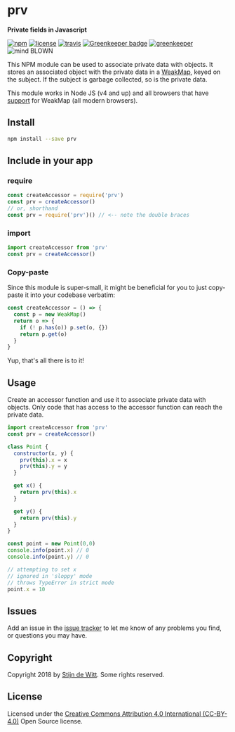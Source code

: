 # prv
**Private fields in Javascript**

[![npm](https://img.shields.io/npm/v/prv.svg)](https://npmjs.com/package/prv)
[![license](https://img.shields.io/npm/l/prv.svg)](https://creativecommons.org/licenses/by/4.0/)
[![travis](https://img.shields.io/travis/Download/prv.svg)](https://travis-ci.org/Download/prv)
[![Greenkeeper badge](https://badges.greenkeeper.io/Download/prv.svg)](https://greenkeeper.io/)
[![greenkeeper](https://img.shields.io/david/Download/prv.svg)](https://greenkeeper.io/)
![mind BLOWN](https://img.shields.io/badge/mind-BLOWN-ff69b4.svg)

This NPM module can be used to associate private data with objects. 
It stores an associated object with the private data in a [WeakMap](https://developer.mozilla.org/en-US/docs/Web/JavaScript/Reference/Global_Objects/WeakMap), 
keyed on the subject. If the subject is garbage collected, so is the private data.

This module works in Node JS (v4 and up) and all browsers that have [support](https://caniuse.com/#feat=es5) for WeakMap (all modern browsers). 

## Install
```sh
npm install --save prv
```

## Include in your app

### require
```js
const createAccessor = require('prv')
const prv = createAccessor()
// or, shorthand
const prv = require('prv')() // <-- note the double braces
```

### import
```js
import createAccessor from 'prv'
const prv = createAccessor()
```

### Copy-paste
Since this module is super-small, it might be beneficial for 
you to just copy-paste it into your codebase verbatim:

```js
const createAccessor = () => {
  const p = new WeakMap()
  return o => {
    if (! p.has(o)) p.set(o, {})
    return p.get(o)
  }
}
```

Yup, that's all there is to it!

## Usage
Create an accessor function and use it to associate private 
data with objects. Only code that has access to the accessor 
function can reach the private data.

```js
import createAccessor from 'prv'
const prv = createAccessor()

class Point {
  constructor(x, y) {
    prv(this).x = x
    prv(this).y = y
  }

  get x() {
    return prv(this).x
  }

  get y() {
    return prv(this).y
  }
}

const point = new Point(0,0)
console.info(point.x) // 0
console.info(point.y) // 0

// attempting to set x
// ignored in 'sloppy' mode
// throws TypeError in strict mode
point.x = 10
```

## Issues
Add an issue in the [issue tracker](https://github.com/download/prv/issues)
to let me know of any problems you find, or questions you may have.

## Copyright
Copyright 2018 by [Stijn de Witt](https://StijnDeWitt.com). Some rights reserved.

## License
Licensed under the [Creative Commons Attribution 4.0 International (CC-BY-4.0)](https://creativecommons.org/licenses/by/4.0/) Open Source license.
